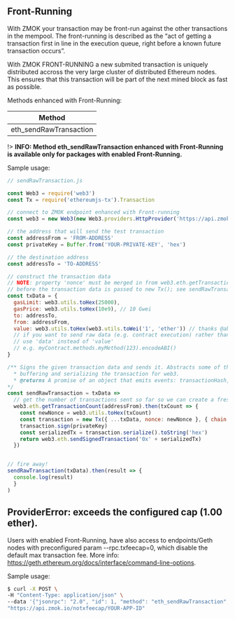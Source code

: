 ## Front-Running

With ZMOK your transaction may be front-run against the other transactions in the mempool. The front-running is described as the “act of getting a transaction first in line in the execution queue, right before a known future transaction occurs”.

With ZMOK FRONT-RUNNING a new submited transaction is uniquely distributed accross the very large cluster of distributed Ethereum nodes. This ensures that this transaction will be part of the next mined block as fast as possible.

Methods enhanced with Front-Running:

| Method |
| ------ |
|eth_sendRawTransaction|

!> **INFO: Method eth_sendRawTransaction enhanced with Front-Running is available only for packages with enabled Front-Running.**

Sample usage:

```js
// sendRawTransaction.js

const Web3 = require('web3')
const Tx = require('ethereumjs-tx').Transaction

// connect to ZMOK endpoint enhanced with Front-running
const web3 = new Web3(new Web3.providers.HttpProvider('https://api.zmok.io/fr/YOUR-APP_ID'))

// the address that will send the test transaction
const addressFrom = 'FROM-ADDRESS'
const privateKey = Buffer.from('YOUR-PRIVATE-KEY', 'hex')

// the destination address
const addressTo = 'TO-ADDRESS'

// construct the transaction data
// NOTE: property 'nonce' must be merged in from web3.eth.getTransactionCount
// before the transaction data is passed to new Tx(); see sendRawTransaction below.
const txData = {
  gasLimit: web3.utils.toHex(25000),
  gasPrice: web3.utils.toHex(10e9), // 10 Gwei
  to: addressTo,
  from: addressFrom,
  value: web3.utils.toHex(web3.utils.toWei('1', 'ether')) // thanks @abel30567
  // if you want to send raw data (e.g. contract execution) rather than sending tokens,
  // use 'data' instead of 'value'
  // e.g. myContract.methods.myMethod(123).encodeABI()
}

/** Signs the given transaction data and sends it. Abstracts some of the details of
  * buffering and serializing the transaction for web3.
  * @returns A promise of an object that emits events: transactionHash, receipt, confirmation, error
*/
const sendRawTransaction = txData =>
  // get the number of transactions sent so far so we can create a fresh nonce
  web3.eth.getTransactionCount(addressFrom).then(txCount => {
    const newNonce = web3.utils.toHex(txCount)
    const transaction = new Tx({ ...txData, nonce: newNonce }, { chain: 'mainnet' }) // or 'rinkeby'
    transaction.sign(privateKey)
    const serializedTx = transaction.serialize().toString('hex')
    return web3.eth.sendSignedTransaction('0x' + serializedTx)
  })


// fire away!
sendRawTransaction(txData).then(result => {
  console.log(result)
  }
)
```

## ProviderError: exceeds the configured cap (1.00 ether).
Users with enabled Front-Running, have also access to endpoints/Geth nodes with preconfigured param --rpc.txfeecap=0, which disable the default max transaction fee. More info: https://geth.ethereum.org/docs/interface/command-line-options.

Sample usage:

```sh
$ curl -X POST \
-H "Content-Type: application/json" \
--data '{"jsonrpc": "2.0", "id": 1, "method": "eth_sendRawTransaction", "params": ["0xf867808082520894036d0e47e9844e6d0fb5bd104043599f889fc215880de0b6b3a7640000801ca08095e722b96d9f13f3bf5ac997d7cedbd2c0f82295d47b770faad526b4e7e519a05262eef932e223130d1f72664162b897c6129f0164e0806ed959b9abd6f23a39"]}' \
"https://api.zmok.io/notxfeecap/YOUR-APP-ID"
```

